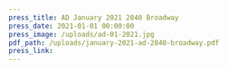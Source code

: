 ```yaml
---
press_title: AD January 2021 2840 Broadway
press_date: 2021-01-01 00:00:00
press_image: /uploads/ad-01-2021.jpg
pdf_path: /uploads/january-2021-ad-2840-broadway.pdf
press_link:
---
```

